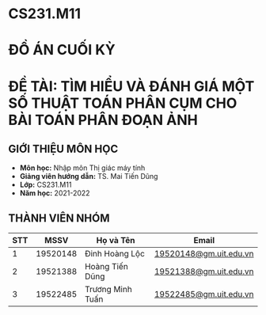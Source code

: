 # CS231.M11
# **ĐỒ ÁN CUỐI KỲ**
# **ĐỀ TÀI: TÌM HIỂU VÀ ĐÁNH GIÁ MỘT SỐ THUẬT TOÁN PHÂN CỤM CHO BÀI TOÁN PHÂN ĐOẠN ẢNH**


## **GIỚI THIỆU MÔN HỌC**
* **Môn học:** Nhập môn Thị giác máy tính
* **Giảng viên hướng dẫn:** TS. Mai Tiến Dũng
* **Lớp:** CS231.M11
* **Năm học:** 2021-2022


## **THÀNH VIÊN NHÓM**
| STT    | MSSV          | Họ và Tên           | Email                   |
| ------ |---------------| --------------------|-------------------------|
| 1      | 19520148      | Đinh Hoàng Lộc   |19520148@gm.uit.edu.vn   |
| 2      | 19521388      | Hoàng Tiến Dũng  |19521388@gm.uit.edu.vn   |
| 3      | 19522485      | Trương Minh Tuấn   |19522485@gm.uit.edu.vn   |
